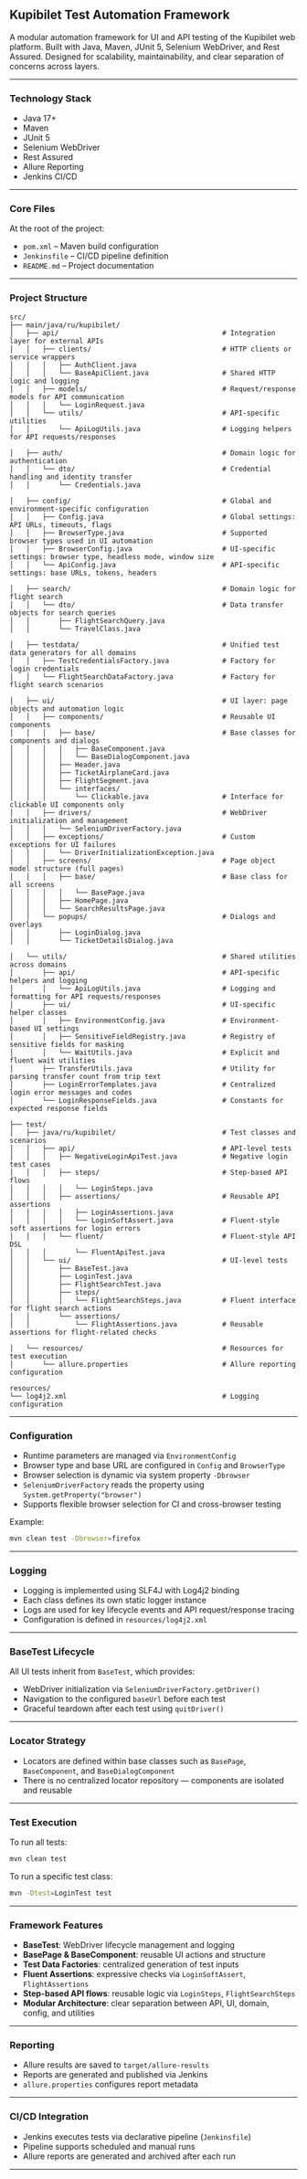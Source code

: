 
## Kupibilet Test Automation Framework

A modular automation framework for UI and API testing of the Kupibilet web platform. Built with Java, Maven, JUnit 5, Selenium WebDriver, and Rest Assured. Designed for scalability, maintainability, and clear separation of concerns across layers.

---

### Technology Stack

- Java 17+
- Maven
- JUnit 5
- Selenium WebDriver
- Rest Assured
- Allure Reporting
- Jenkins CI/CD

---

### Core Files

At the root of the project:

- `pom.xml` – Maven build configuration
- `Jenkinsfile` – CI/CD pipeline definition
- `README.md` – Project documentation

---

### Project Structure

```
src/
├── main/java/ru/kupibilet/
│   ├── api/                                        # Integration layer for external APIs
│   │   ├── clients/                                # HTTP clients or service wrappers
│   │   │   ├── AuthClient.java
│   │   │   └── BaseApiClient.java                  # Shared HTTP logic and logging
│   │   ├── models/                                 # Request/response models for API communication
│   │   │   └── LoginRequest.java
│   │   └── utils/                                  # API-specific utilities
│   │       └── ApiLogUtils.java                    # Logging helpers for API requests/responses

│   ├── auth/                                       # Domain logic for authentication
│   │   └── dto/                                    # Credential handling and identity transfer
│   │       └── Credentials.java

│   ├── config/                                     # Global and environment-specific configuration
│   │   ├── Config.java                             # Global settings: API URLs, timeouts, flags
│   │   ├── BrowserType.java                        # Supported browser types used in UI automation
│   │   ├── BrowserConfig.java                      # UI-specific settings: browser type, headless mode, window size
│   │   └── ApiConfig.java                          # API-specific settings: base URLs, tokens, headers

│   ├── search/                                     # Domain logic for flight search
│   │   └── dto/                                    # Data transfer objects for search queries
│   │       ├── FlightSearchQuery.java
│   │       └── TravelClass.java

│   ├── testdata/                                   # Unified test data generators for all domains
│   │   ├── TestCredentialsFactory.java             # Factory for login credentials
│   │   └── FlightSearchDataFactory.java            # Factory for flight search scenarios

│   ├── ui/                                         # UI layer: page objects and automation logic
│   │   ├── components/                             # Reusable UI components
│   │   │   ├── base/                               # Base classes for components and dialogs
│   │   │   │   ├── BaseComponent.java
│   │   │   │   └── BaseDialogComponent.java
│   │   │   ├── Header.java
│   │   │   ├── TicketAirplaneCard.java
│   │   │   ├── FlightSegment.java
│   │   │   └── interfaces/
│   │   │       └── Clickable.java                  # Interface for clickable UI components only
│   │   ├── drivers/                                # WebDriver initialization and management
│   │   │   └── SeleniumDriverFactory.java
│   │   ├── exceptions/                             # Custom exceptions for UI failures
│   │   │   └── DriverInitializationException.java
│   │   ├── screens/                                # Page object model structure (full pages)
│   │   │   ├── base/                               # Base class for all screens
│   │   │   │   └── BasePage.java
│   │   │   ├── HomePage.java
│   │   │   └── SearchResultsPage.java
│   │   └── popups/                                 # Dialogs and overlays
│   │       ├── LoginDialog.java
│   │       └── TicketDetailsDialog.java

│   └── utils/                                      # Shared utilities across domains
│       ├── api/                                    # API-specific helpers and logging
│       │   └── ApiLogUtils.java                    # Logging and formatting for API requests/responses
│       ├── ui/                                     # UI-specific helper classes
│       │   ├── EnvironmentConfig.java              # Environment-based UI settings
│       │   ├── SensitiveFieldRegistry.java         # Registry of sensitive fields for masking
│       │   └── WaitUtils.java                      # Explicit and fluent wait utilities
│       ├── TransferUtils.java                      # Utility for parsing transfer count from trip text
│       ├── LoginErrorTemplates.java                # Centralized login error messages and codes
│       └── LoginResponseFields.java                # Constants for expected response fields

├── test/
│   ├── java/ru/kupibilet/                          # Test classes and scenarios
│   │   ├── api/                                    # API-level tests
│   │   │   ├── NegativeLoginApiTest.java           # Negative login test cases
│   │   │   ├── steps/                              # Step-based API flows
│   │   │   │   └── LoginSteps.java
│   │   │   ├── assertions/                         # Reusable API assertions
│   │   │   │   ├── LoginAssertions.java
│   │   │   │   └── LoginSoftAssert.java            # Fluent-style soft assertions for login errors
│   │   │   └── fluent/                             # Fluent-style API DSL
│   │   │       └── FluentApiTest.java
│   │   └── ui/                                     # UI-level tests
│   │       ├── BaseTest.java
│   │       ├── LoginTest.java
│   │       ├── FlightSearchTest.java
│   │       ├── steps/
│   │       │   └── FlightSearchSteps.java          # Fluent interface for flight search actions
│   │       └── assertions/
│   │           └── FlightAssertions.java           # Reusable assertions for flight-related checks

│   └── resources/                                  # Resources for test execution
│       └── allure.properties                       # Allure reporting configuration

resources/
└── log4j2.xml                                      # Logging configuration
```

---

### Configuration

- Runtime parameters are managed via `EnvironmentConfig`
- Browser type and base URL are configured in `Config` and `BrowserType`
- Browser selection is dynamic via system property `-Dbrowser`
- `SeleniumDriverFactory` reads the property using `System.getProperty("browser")`
- Supports flexible browser selection for CI and cross-browser testing

Example:

```bash
mvn clean test -Dbrowser=firefox
```

---

### Logging

- Logging is implemented using SLF4J with Log4j2 binding
- Each class defines its own static logger instance
- Logs are used for key lifecycle events and API request/response tracing
- Configuration is defined in `resources/log4j2.xml`

---

### BaseTest Lifecycle

All UI tests inherit from `BaseTest`, which provides:

- WebDriver initialization via `SeleniumDriverFactory.getDriver()`
- Navigation to the configured `baseUrl` before each test
- Graceful teardown after each test using `quitDriver()`

---

### Locator Strategy

- Locators are defined within base classes such as `BasePage`, `BaseComponent`, and `BaseDialogComponent`
- There is no centralized locator repository — components are isolated and reusable

---

### Test Execution

To run all tests:

```bash
mvn clean test
```

To run a specific test class:

```bash
mvn -Dtest=LoginTest test
```

---

### Framework Features

- **BaseTest**: WebDriver lifecycle management and logging
- **BasePage & BaseComponent**: reusable UI actions and structure
- **Test Data Factories**: centralized generation of test inputs
- **Fluent Assertions**: expressive checks via `LoginSoftAssert`, `FlightAssertions`
- **Step-based API flows**: reusable logic via `LoginSteps`, `FlightSearchSteps`
- **Modular Architecture**: clear separation between API, UI, domain, config, and utilities

---

### Reporting

- Allure results are saved to `target/allure-results`
- Reports are generated and published via Jenkins
- `allure.properties` configures report metadata

---

### CI/CD Integration

- Jenkins executes tests via declarative pipeline (`Jenkinsfile`)
- Pipeline supports scheduled and manual runs
- Allure reports are generated and archived after each run

---
